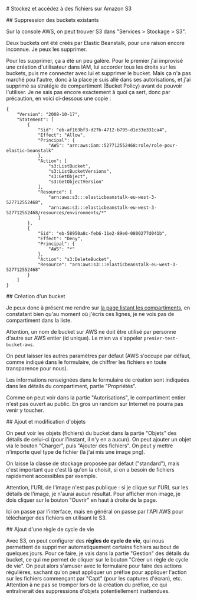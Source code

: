 # Stockez et accédez à des fichiers sur Amazon S3

## Suppression des buckets existants

Sur la console AWS, on peut trouver S3 dans "Services > Stockage > S3".

Deux buckets ont été créés par Elastic Beanstalk, pour une raison encore inconnue. Je peux les supprimer.

Pour les supprimer, ça a été un peu galère. Pour le premier j'ai improvisé une création d'utilisateur dans IAM, lui accorder tous les droits sur les buckets, puis me connecter avec lui et supprimer le bucket.
Mais ça n'a pas marché pou l'autre, donc à la place je suis allé dans ses autorisations, et j'ai supprimé sa stratégie de compartiment (Bucket Policy) avant de pouvoir l'utiliser. Je ne sais pas encore exactement à quoi ça sert, donc par précaution, en voici ci-dessous une copie :

```JS
{
    "Version": "2008-10-17",
    "Statement": [
        {
            "Sid": "eb-af163bf3-d27b-4712-b795-d1e33e331ca4",
            "Effect": "Allow",
            "Principal": {
                "AWS": "arn:aws:iam::527712552468:role/role-pour-elastic-beanstalk"
            },
            "Action": [
                "s3:ListBucket",
                "s3:ListBucketVersions",
                "s3:GetObject",
                "s3:GetObjectVersion"
            ],
            "Resource": [
                "arn:aws:s3:::elasticbeanstalk-eu-west-3-527712552468",
                "arn:aws:s3:::elasticbeanstalk-eu-west-3-527712552468/resources/environments/*"
            ]
        },
        {
            "Sid": "eb-58950a8c-feb6-11e2-89e0-0800277d041b",
            "Effect": "Deny",
            "Principal": {
                "AWS": "*"
            },
            "Action": "s3:DeleteBucket",
            "Resource": "arn:aws:s3:::elasticbeanstalk-eu-west-3-527712552468"
        }
    ]
}
```

## Création d'un bucket

Je peux donc à présent me rendre sur [la page listant les compartiments](https://s3.console.aws.amazon.com/s3/buckets?region=eu-west-3), en constatant bien qu'au moment où j'écris ces lignes, je ne vois pas de compartiment dans la liste.

Attention, un nom de bucket sur AWS ne doit être utilisé par personne d'autre sur AWS entier (id unique). Le mien va s'appeler `premier-test-bucket-aws`.

On peut laisser les autres paramètres par défaut (AWS s'occupe par défaut, comme indiqué dans le formulaire, de chiffrer les fichiers en toute transparence pour nous).

Les informations renseignées dans le formulaire de création sont indiquées dans les détails du compartiment, partie "Propriétés".

Comme on peut voir dans la partie "Autorisations", le compartiment entier n'est pas ouvert au public. En gros un random sur Internet ne pourra pas venir y toucher.

## Ajout et modification d'objets

On peut voir les objets (fichiers) du bucket dans la partie "Objets" des détails de celui-ci (pour l'instant, il n'y en a aucun).
On peut ajouter un objet via le bouton "Charger", puis "Ajouter des fichiers". On peut y mettre n'importe quel type de fichier (là j'ai mis une image png).

On laisse la classe de stockage proposée par défaut ("standard"), mais c'est important que c'est là qu'on la choisit, si on a besoin de fichiers rapidement accessibles par exemple.

Attention, l'URL de l'image n'est pas publique : si je clique sur l'URL sur les détails de l'image, je n'aurai aucun résultat. Pour afficher mon image, je dois cliquer sur le bouton "Ouvrir" en haut à droite de la page.

Ici on passe par l'interface, mais en général on passe par l'API AWS pour télécharger des fichiers en utilisant le S3.

## Ajout d'une règle de cycle de vie

Avec S3, on peut configurer des **règles de cycle de vie**, qui nous permettent de supprimer automatiquement certains fichiers au bout de quelques jours.
Pour ce faire, je vais dans la partie "Gestion" des détails du bucket, ce qui me permet de cliquer sur le bouton "Créer un règle de cycle de vie".
On peut alors s'amuser avec le formulaire pour faire des actions régulières, sachant qu'on peut appliquer un préfixe pour appliquer l'action sur les fichiers commençant par "Capt" (pour les captures d'écran), etc. Attention à ne pas se tromper lors de la création du préfixe, ce qui entraînerait des suppressions d'objets potentiellement inattendues.
